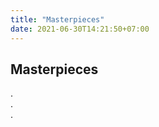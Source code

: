 ```yaml
---
title: "Masterpieces"
date: 2021-06-30T14:21:50+07:00
---
```


## Masterpieces

<!-- `not yet`

1. F.Bar, J.Doe: Effects of having a placeholder of a name
2. S.Holmes, J.Watson: Consequences of living with a sociopath in London

`not yet` -->

.  
.  
.  
